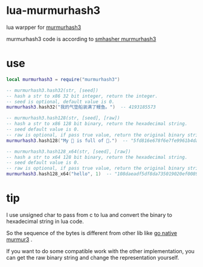 # lua-murmurhash3

lua warpper for [murmurhash3](https://github.com/aappleby/smhasher/wiki/MurmurHash3)

murmurhash3 code is according to [smhasher murmurhash3](https://github.com/rurban/smhasher/blob/master/MurmurHash3.cpp) 

# use

```lua
local murmurhash3 = require("murmurhash3")

-- murmurhash3.hash32(str, [seed])
-- hash a str to x86 32 bit integer, return the integer.
-- seed is optional, default value is 0.
murmurhash3.hash32("我的气垫船装满了鳗鱼。")  -- 4193185573

-- murmurhash3.hash128(str, [seed], [raw])
-- hash a str to x86 128 bit binary, return the hexadecimal string.
-- seed default value is 0.
-- raw is optional, if pass true value, return the original binary string.
murmurhash3.hash128("My 🚀 is full of 🦎.")  -- "5fd816e678f6e7fe9961b4da0fb95b5b"

-- murmurhash3.hash128_x64(str, [seed], [raw])
-- hash a str to x64 128 bit binary, return the hexadecimal string.
-- seed default value is 0.
-- raw is optional, if pass true value, return the original binary string.
murmurhash3.hash128_x64("hello", 1)  -- "108daeadf5df8da735019020ef008912"
```

# tip

I use unsigned char to pass from c to lua and convert the binary to hexadecimal string in lua code.

So the sequence of the bytes is different from other lib like [go native murmur3](https://github.com/spaolacci/murmur3/blob/master/murmur_test.go#L17) .

If you want to do some compatible work with the other implementation, you can get the raw binary string and change the representation yourself.
